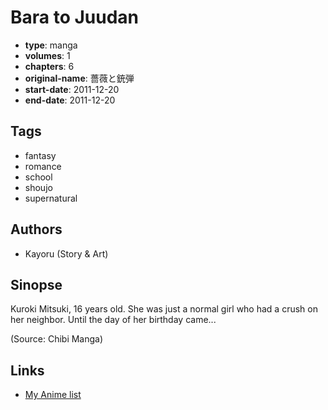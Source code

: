 # Bara to Juudan

-   **type**: manga
-   **volumes**: 1
-   **chapters**: 6
-   **original-name**: 薔薇と銃弾
-   **start-date**: 2011-12-20
-   **end-date**: 2011-12-20

## Tags

-   fantasy
-   romance
-   school
-   shoujo
-   supernatural

## Authors

-   Kayoru (Story & Art)

## Sinopse

Kuroki Mitsuki, 16 years old. She was just a normal girl who had a crush on her neighbor. Until the day of her birthday came...

(Source: Chibi Manga)

## Links

-   [My Anime list](https://myanimelist.net/manga/34133/Bara_to_Juudan)
